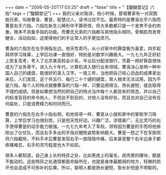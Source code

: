 +++
date = "2006-05-20T17:03:25"
draft = "false"
title = "【醍醐堂记】六指"
tags = ["醍醐堂记"]
+++
我的父亲对我讲，他小时候，晋城曹家有一对双胞胎兄弟，叫做曹旾、曹趸，聪慧过人，读书过目不忘。最奇特的是曹旾左手六指而曹趸右手六指。六指在新生儿畸形中不算奇怪，但大多数都只是一个发育不全的肉垂，根本不具备手指的功能。而曹氏兄弟的六指都与其他指头相同，骨骼肌肉发育健全，活动自如，这使得他们的手比常人的手更加灵巧。
 
曹旾的六指生在左手拇指左边。他天性乖巧，从小对家中的算盘极为喜爱，四岁起拜师学习珠算，上学后功课一直很好，特别是对数学兴趣极大。一九七九年正好赶上恢复高考，考入了北京某高校会计系，毕业后分配进银行，凭着一把好算盘很快成为了业务骨干。进入九十年代，计算机进入银行业务领域，曹旾决心发明一种中国人自己的键盘，能很好的录入汉字。一晃三年，当他把自己呕心沥血的成果拿出来后，人们发现，这个共五行、每行二十个键的键盘，常人根本无法试用，因为不是六指。每个人的特点就像曹旾的六指一样，只要运用得当，扬长避短，就会取得不错的成绩。但是如果想当然的把自己的特点当作每个人都具有的常态，并以自己的标准盲目的命令他人，不但达不到目的，对他人没有好处，而且也对自己没有任何益处，只是浪费精力和时间而已。
 

曹趸的六指生在右手小指右侧。和他哥哥一样，曹趸从小就和家中的掌柜学习珠算，上学后学习也很刻苦。只是他天性好动，兴趣广泛，涉猎甚广。无比灵巧的右手使得曹趸的动手能力极强。一九七九年考入了军校。领导因为曹趸的手而将他排除出了仪仗队，而且右手多出的手指对握枪姿势影响极大。曹趸一怒之下在军医院将六指截除。不料手术后曹趸发现右手一直隐隐作痛，后来甚至整个右半边身子都疼痛难忍，右手的灵巧程度也大不如前。

很多人都知道，自己身上长的特异之处，比如黑痣上的毫毛，皮肉里的硬块，都是不能动的。这些特异之处通常都是命脉所在，也就是身体最脆弱的地方，轻微的损坏也会造成不可弥补的后果。所以，聪明人都是扬长避短，取长补短是不明智的。